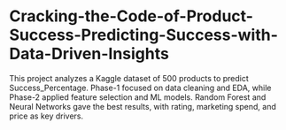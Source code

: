 # Cracking-the-Code-of-Product-Success-Predicting-Success-with-Data-Driven-Insights
This project analyzes a Kaggle dataset of 500 products to predict Success_Percentage. Phase-1 focused on data cleaning and EDA, while Phase-2 applied feature selection and ML models. Random Forest and Neural Networks gave the best results, with rating, marketing spend, and price as key drivers.
